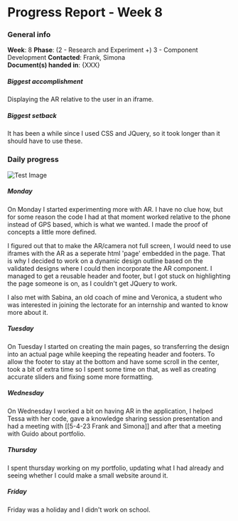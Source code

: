 # Progress Report - Week 8

### General info
**Week**: 8
**Phase**: (2 - Research and Experiment +) 3 - Component Development
**Contacted**: Frank, Simona  
**Document(s) handed in**: {XXX}  

##### Biggest accomplishment
Displaying the AR relative to the user in an iframe.

##### Biggest setback
It has been a while since I used CSS and JQuery, so it took longer than it should have to use these. 

### Daily progress
![Test Image](basic-weekly-template.png)

##### Monday
On Monday I started experimenting more with AR. I have no clue how, but for some reason the code I had at that moment worked relative to the phone instead of GPS based, which is what we wanted. I made the proof of concepts a little more defined.

I figured out that to make the AR/camera not full screen, I would need to use iframes with the AR as a seperate html 'page' embedded in the page. That is why I decided to work on a dynamic design outline based on the validated designs  where I could then incorporate the AR component. I managed to get a reusable header and footer, but I got stuck on highlighting the page someone is on, as I couldn't get JQuery to work.

I also met with Sabina, an old coach of mine and Veronica, a student who was interested in joining the lectorate for an internship and wanted to know more about it.

##### Tuesday
On Tuesday I started on creating the main pages, so transferring the design into an actual page while keeping the repeating header and footers. To allow the footer to stay at the bottom and have some scroll in the center, took a bit of extra time so I spent some time on that, as well as creating accurate sliders and fixing some more formatting. 

##### Wednesday
On Wednesday I worked a bit on having AR in the application, I helped Tessa with her code, gave a knowledge sharing session presentation and had a meeting with [[5-4-23 Frank and Simona]] and after that a meeting with Guido about portfolio.

##### Thursday
I spent thursday working on my portfolio, updating what I had already and seeing whether I could make a small website around it. 

##### Friday
Friday was a holiday and I didn't work on school.
